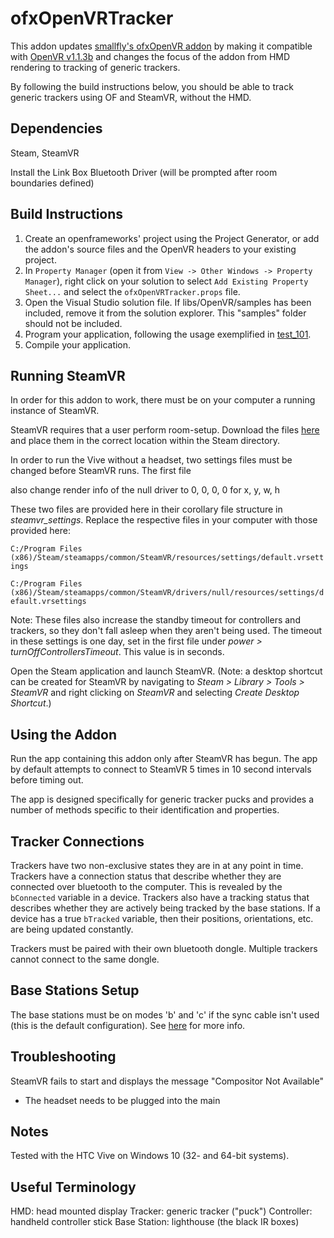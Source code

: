 ofxOpenVRTracker
====================

This addon updates [smallfly's ofxOpenVR addon](https://github.com/smallfly/ofxOpenVR) by making it compatible with [OpenVR v1.1.3b](https://github.com/bensnell/OpenVR/tree/ofxOpenVR_v1.1.3b) and changes the focus of the addon from HMD rendering to tracking of generic trackers.

By following the build instructions below, you should be able to track generic trackers using OF and SteamVR, without the HMD.



## Dependencies

Steam, SteamVR

Install the Link Box Bluetooth Driver (will be prompted after room boundaries defined)



## Build Instructions

1. Create an openframeworks' project using the Project Generator, or add the addon's source files and the OpenVR headers to your existing project.
2. In `Property Manager` (open it from `View -> Other Windows -> Property Manager`), right click on your solution to select `Add Existing Property Sheet...` and select the `ofxOpenVRTracker.props` file.
3. Open the Visual Studio solution file. If libs/OpenVR/samples has been included, remove it from the solution explorer. This "samples" folder should not be included.
4. Program your application, following the usage exemplified in [test_101](https://github.com/bensnell/ofxOpenVR/tree/master/test_101/src).
5. Compile your application.

## Running SteamVR

In order for this addon to work, there must be on your computer a running instance of SteamVR. 



SteamVR requires that a user perform room-setup. Download the files [here](https://www.reddit.com/r/Vive/comments/4d3c6h/i_made_some_small_batch_files_for_switching/) and place them in the correct location within the Steam directory.



In order to run the Vive without a headset, two settings files must be changed before SteamVR runs. The first file



also change render info of the null driver to 0, 0, 0, 0 for x, y, w, h



These two files are provided here in their corollary file structure in *steamvr_settings*. Replace the respective files in your computer with those provided here:

`C:/Program Files (x86)/Steam/steamapps/common/SteamVR/resources/settings/default.vrsettings`

`C:/Program Files (x86)/Steam/steamapps/common/SteamVR/drivers/null/resources/settings/default.vrsettings`

Note: These files also increase the standby timeout for controllers and trackers, so they don't fall asleep when they aren't being used. The timeout in these settings is one day, set in the first file under *power > turnOffControllersTimeout*. This value is in seconds.

Open the Steam application and launch SteamVR. (Note: a desktop shortcut can be created for SteamVR by navigating to *Steam > Library > Tools > SteamVR* and right clicking on *SteamVR* and selecting *Create Desktop Shortcut*.)

## Using the Addon

Run the app containing this addon only after SteamVR has begun. The app by default attempts to connect to SteamVR 5 times in 10 second intervals before timing out.

The app is designed specifically for generic tracker pucks and provides a number of methods specific to their identification and properties.

## Tracker Connections

Trackers have two non-exclusive states they are in at any point in time. Trackers have a connection status that describe whether they are connected over bluetooth to the computer. This is revealed by the `bConnected` variable in a device. Trackers also have a tracking status that describes whether they are actively being tracked by the base stations. If a device has a true `bTracked` variable, then their positions, orientations, etc. are being updated constantly.

Trackers must be paired with their own bluetooth dongle. Multiple trackers cannot connect to the same dongle.



## Base Stations Setup

The base stations must be on modes 'b' and 'c' if the sync cable isn't used (this is the default configuration). See [here](https://www.vive.com/us/support/vive/category_howto/installing-the-base-stations.html) for more info.

## Troubleshooting

SteamVR fails to start and displays the message "Compositor Not Available" 

- The headset needs to be plugged into the main 

## Notes

Tested with the HTC Vive on Windows 10 (32- and 64-bit systems).

## Useful Terminology

HMD: head mounted display
Tracker: generic tracker ("puck")
Controller: handheld controller stick
Base Station: lighthouse (the black IR boxes)
